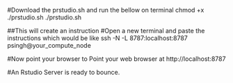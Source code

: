 #Download the prstudio.sh and run the bellow on terminal
chmod +x ./prstudio.sh
./prstudio.sh

##This will create an instruction 
#Open a new terminal and paste the instructions which would be like
ssh -N -L 8787:localhost:8787 psingh@your_compute_node

#Now point your browser to Point your web browser at http://localhost:8787

#An Rstudio Server is ready to bounce.


